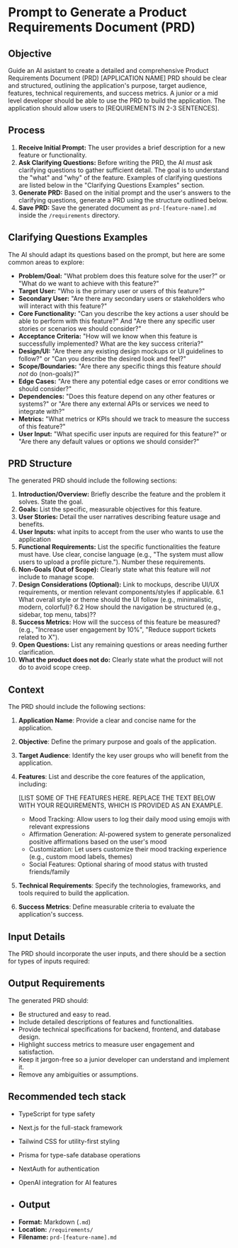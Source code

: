 # Prompt to Generate a Product Requirements Document (PRD)

## Objective
Guide an AI asistant to create a detailed and comprehensive Product Requirements Document (PRD) [APPLICATION NAME]
PRD should be clear and structured, outlining the application's purpose, target audience, features, technical requirements, and success metrics. A junior or a mid level developer should be able to use the PRD to build the application.
The application should allow users to [REQUIREMENTS IN 2-3 SENTENCES].

## Process

1.  **Receive Initial Prompt:** The user provides a brief description for a new feature or functionality.
2.  **Ask Clarifying Questions:** Before writing the PRD, the AI *must* ask clarifying questions to gather sufficient detail. The goal is to understand the "what" and "why" of the feature. Examples of clarifying questions are listed below in the "Clarifying Questions Examples" section.
3.  **Generate PRD:** Based on the initial prompt and the user's answers to the clarifying questions, generate a PRD using the structure outlined below.
4.  **Save PRD:** Save the generated document as `prd-[feature-name].md` inside the `/requirements` directory.

## Clarifying Questions Examples
The AI should adapt its questions based on the prompt, but here are some common areas to explore:

*   **Problem/Goal:** "What problem does this feature solve for the user?" or "What do we want to achieve with this feature?"
*   **Target User:** "Who is the primary user or users of this feature?"
*  **Secondary User:** "Are there any secondary users or stakeholders who will interact with this feature?"
*   **Core Functionality:** "Can you describe the key actions a user should be able to perform with this feature?" And "Are there any specific user stories or scenarios we should consider?"
*   **Acceptance Criteria:** "How will we know when this feature is successfully implemented? What are the key success criteria?"
*   **Design/UI:** "Are there any existing design mockups or UI guidelines to follow?" or "Can you describe the desired look and feel?" 
* **Scope/Boundaries:** "Are there any specific things this feature *should not* do (non-goals)?"
*  **Edge Cases:** "Are there any potential edge cases or error conditions we should consider?"
*  **Dependencies:** "Does this feature depend on any other features or systems?" or "Are there any external APIs or services we need to integrate with?"
* **Metrics:** "What metrics or KPIs should we track to measure the success of this feature?"
* **User Input:** "What specific user inputs are required for this feature?" or "Are there any default values or options we should consider?"

## PRD Structure

The generated PRD should include the following sections:

1.  **Introduction/Overview:** Briefly describe the feature and the problem it solves. State the goal.
2.  **Goals:** List the specific, measurable objectives for this feature.
3.  **User Stories:** Detail the user narratives describing feature usage and benefits.
4. **User Inputs:** what inpits to accept from the user who wants to use the application
4.  **Functional Requirements:** List the specific functionalities the feature must have. Use clear, concise language (e.g., "The system must allow users to upload a profile picture."). Number these requirements.
5.  **Non-Goals (Out of Scope):** Clearly state what this feature will *not* include to manage scope.
6.  **Design Considerations (Optional):** Link to mockups, describe UI/UX requirements, or mention relevant components/styles if applicable.
    6.1 What overall style or theme should the UI follow (e.g., minimalistic, modern, colorful)?
    6.2 How should the navigation be structured (e.g., sidebar, top menu, tabs)??
8.  **Success Metrics:** How will the success of this feature be measured? (e.g., "Increase user engagement by 10%", "Reduce support tickets related to X").
9.  **Open Questions:** List any remaining questions or areas needing further clarification.
10. **What the product does not do:** Clearly state what the product will not do to avoid scope creep.


## Context
The PRD should include the following sections:
1. **Application Name**: Provide a clear and concise name for the application.
2. **Objective**: Define the primary purpose and goals of the application.
3. **Target Audience**: Identify the key user groups who will benefit from the application.
4. **Features**: List and describe the core features of the application, including:

   [LIST SOME OF THE FEATURES HERE. REPLACE THE TEXT BELOW WITH YOUR REQUIREMENTS, WHICH IS PROVIDED AS AN EXAMPLE.
   - Mood Tracking: Allow users to log their daily mood using emojis with relevant expressions
   - Affirmation Generation: AI-powered system to generate personalized positive affirmations based on the user's mood
   - Customization: Let users customize their mood tracking experience (e.g., custom mood labels, themes)
   - Social Features: Optional sharing of mood status with trusted friends/family



6. **Technical Requirements**: Specify the technologies, frameworks, and tools required to build the application.
7. **Success Metrics**: Define measurable criteria to evaluate the application's success.

## Input Details
The PRD should incorporate the user inputs, and there should be a section for types of inputs required:


## Output Requirements
The generated PRD should:
- Be structured and easy to read.
- Include detailed descriptions of features and functionalities.
- Provide technical specifications for backend, frontend, and database design.
- Highlight success metrics to measure user engagement and satisfaction.
- Keep it jargon-free so a junior developer can understand and implement it.
- Remove any ambiguities or assumptions.

## Recommended tech stack
- TypeScript for type safety
- Next.js for the full-stack framework
- Tailwind CSS for utility-first styling
- Prisma for type-safe database operations
- NextAuth for authentication
- OpenAI integration for AI features

- ## Output
*   **Format:** Markdown (`.md`)
*   **Location:** `/requirements/`
*   **Filename:** `prd-[feature-name].md`
